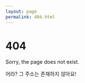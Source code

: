 ```yaml
---
layout: page
permalink: 404.html
---
```


# 404

Sorry, the page does not exist.

어라?  그 주소는 존재하지 않아요!
